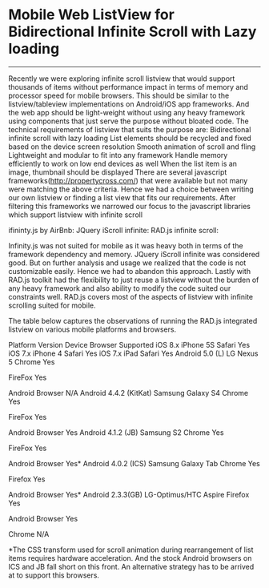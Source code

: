 Mobile Web ListView for Bidirectional Infinite Scroll with Lazy loading 
=====
***

Recently we were exploring infinite scroll listview that would support thousands of items without performance impact in terms of memory and processor speed for mobile browsers. This should be similar to the listview/tableview implementations on Android/iOS app frameworks. And the web app should be light-weight without using any heavy framework using components that just serve the purpose without bloated code.
The technical requirements of listview that suits the purpose are:
Bidirectional infinite scroll with lazy loading 
List elements should be recycled and fixed based on the device screen resolution
Smooth animation of scroll and fling
Lightweight and modular to fit into any framework
Handle memory efficiently to work on low end devices as well
When the list item is an image, thumbnail should be displayed
There are several javascript frameworks(http://propertycross.com/) that were available but not many were matching the above criteria. Hence we had a choice between writing our own listview or finding a list view that fits our requirements.
After filtering this frameworks we narrowed our focus to the javascript libraries which support listview with infinite scroll

ifininty.js by AirBnb:
JQuery iScroll infinite:
RAD.js infinite scroll:


Infinity.js was not suited for mobile as it was heavy both in terms of the framework dependency and memory.
JQuery iScroll infinite was considered good. But on further analysis and usage we realized that the code is not customizable easily. Hence we had to abandon this approach.
Lastly with RAD.js toolkit had the flexibility to just reuse a listview without the burden of any heavy framework and also ability to modify the code suited our constraints well. RAD.js covers most of the aspects of listview with infinite scrolling suited for mobile. 

The table below captures the observations of running the RAD.js integrated listview on various mobile platforms and browsers. 


Platform
Version
Device
Browser
Supported
iOS
8.x
iPhone 5S
Safari
Yes
iOS
7.x
iPhone 4
Safari
Yes
iOS
7.x
iPad
Safari
Yes
Android
5.0 (L)
LG Nexus 5
Chrome
Yes






FireFox
Yes






Android Browser
N/A
Android
4.4.2 (KitKat)
Samsung Galaxy S4
Chrome
Yes






FireFox
Yes






Android Browser
Yes
Android
4.1.2 (JB)
Samsung S2
Chrome
Yes






FireFox
Yes






Android Browser
Yes*
Android
4.0.2 (ICS)
Samsung Galaxy Tab
Chrome
Yes






Firefox
Yes






Android Browser
Yes*
Android
2.3.3(GB)
LG-Optimus/HTC Aspire
Firefox
Yes






Android Browser
Yes






Chrome
N/A



*The CSS transform used for scroll animation during rearrangement of list items requires hardware acceleration. And the stock Android browsers on ICS and JB fall short on this front. An alternative strategy has to be arrived at to support this browsers.


